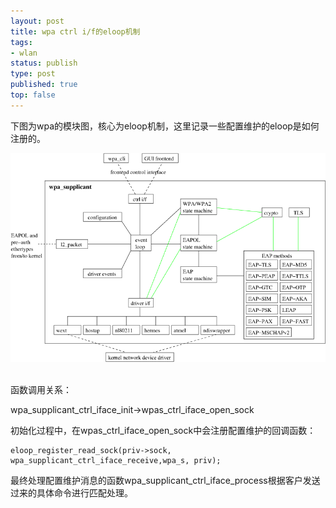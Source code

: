 ```yaml
--- 
layout: post
title: wpa ctrl i/f的eloop机制
tags: 
- wlan
status: publish
type: post
published: true
top: false
---
```


下图为wpa的模块图，核心为eloop机制，这里记录一些配置维护的eloop是如何注册的。

![](/upload/image/_wpa_supplicant.png) &nbsp;

函数调用关系：

wpa_supplicant_ctrl_iface_init->wpas_ctrl_iface_open_sock

初始化过程中，在wpas_ctrl_iface_open_sock中会注册配置维护的回调函数：

```
eloop_register_read_sock(priv->sock, wpa_supplicant_ctrl_iface_receive,wpa_s, priv);
```

最终处理配置维护消息的函数wpa_supplicant_ctrl_iface_process根据客户发送过来的具体命令进行匹配处理。



